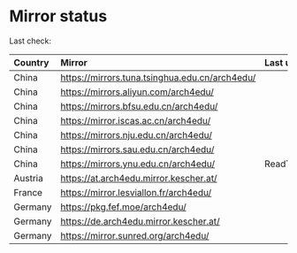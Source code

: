 <script src="./time.js"></script>
# Mirror status
Last check: <script type="text/javascript">localize(1690528531.3432045);</script>

|Country|Mirror|Last update|
|:------|:-----|:----------|
|China|https://mirrors.tuna.tsinghua.edu.cn/arch4edu/|<script type="text/javascript">localize(1690482713);</script>|
|China|https://mirrors.aliyun.com/arch4edu/|<script type="text/javascript">localize(1690439531);</script>|
|China|https://mirrors.bfsu.edu.cn/arch4edu/|<script type="text/javascript">localize(1690482713);</script>|
|China|https://mirror.iscas.ac.cn/arch4edu/|<script type="text/javascript">localize(1690482713);</script>|
|China|https://mirrors.nju.edu.cn/arch4edu/|<script type="text/javascript">localize(1690439531);</script>|
|China|https://mirrors.sau.edu.cn/arch4edu/|<script type="text/javascript">localize(1690482713);</script>|
|China|https://mirrors.ynu.edu.cn/arch4edu/|ReadTimeout|
|Austria|https://at.arch4edu.mirror.kescher.at/|<script type="text/javascript">localize(1690482713);</script>|
|France|https://mirror.lesviallon.fr/arch4edu/|<script type="text/javascript">localize(1689402753);</script>|
|Germany|https://pkg.fef.moe/arch4edu/|<script type="text/javascript">localize(1690482713);</script>|
|Germany|https://de.arch4edu.mirror.kescher.at/|<script type="text/javascript">localize(1690482713);</script>|
|Germany|https://mirror.sunred.org/arch4edu/|<script type="text/javascript">localize(1690482713);</script>|

<script src="./tablefilter/tablefilter.js"></script>
<script src="./table.js"></script>